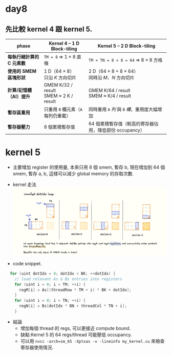 # day8
## 先比較 kernel 4 跟 kernel 5. 
| phase                     | Kernel 4 – **1 D Block-tiling**                    | Kernel 5 – **2 D Block-tiling**             |
| ---------------------- | -------------------------------------------------- | ------------------------------------------- |
| **每執行緒計算的 C 元素數**      | `TM = 8` ⇒ 1 × 8 直條                                | `TM × TN = 8 × 8 = 64` ⇒ 8 × 8 方格           |
| **使用的 SMEM 區塊形狀**      | 1 D（64 × 8）<br>只沿 *K* 方向切片                         | 2 D（64 × 8 + 8 × 64）<br>同時沿 *M*、*N* 方向切片    |
| **計算/記憶體（AI）提升**       | GMEM  K/32 / result<br>SMEM  ≈ 2 K / result        | GMEM  K/64 / result<br>SMEM  ≈ K/4 / result |
| **暫存區重用**              | 只重用 `B` 欄元素（`A` 每列仍重載）                             | 同時重用 `A` *列* 與 `B` *欄*，重用度大幅增加              |
| **暫存器壓力**              | 8 個累積暫存值                                           | 64 個累積暫存值（較高的寄存器佔用，降低部份 occupancy）          |


[1]: https://siboehm.com/articles/22/CUDA-MMM "How to Optimize a CUDA Matmul Kernel for cuBLAS-like Performance: a Worklog"


# kernel 5
- 主要增加 register 的使用量, 本來只用 8 個 smem, 暫存 b,
  現在增加到 64 個 smem, 暫存 a, b, 這樣可以減少 global memory 的存取次數.
- kernel 走法
![alt text](image.png)

- code snippet.
```c
  for (uint dotIdx = 0; dotIdx < BK; ++dotIdx) {
    // load relevant As & Bs entries into registers
    for (uint i = 0; i < TM; ++i) {
      regM[i] = As[(threadRow * TM + i) * BK + dotIdx];
    }
    for (uint i = 0; i < TN; ++i) {
      regN[i] = Bs[dotIdx * BN + threadCol * TN + i];
    }
```

- 結論 
  - 增加每個 thread 的 regs, 可以更接近 compute bound.
  - 缺點:Kernel 5 的 64 regs/thread 可能壓低 occupancy.
  - 可以用 `nvcc -arch=sm_65 -Xptxas -v -lineinfo my_kernel.cu` 來檢查寄存器使用情況. 